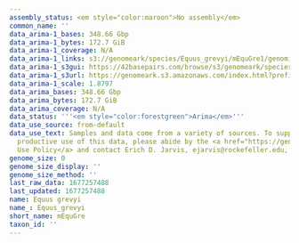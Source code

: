```yaml
---
assembly_status: <em style="color:maroon">No assembly</em>
common_name: ''
data_arima-1_bases: 348.66 Gbp
data_arima-1_bytes: 172.7 GiB
data_arima-1_coverage: N/A
data_arima-1_links: s3://genomeark/species/Equus_grevyi/mEquGre1/genomic_data/arima/<br>
data_arima-1_s3gui: https://42basepairs.com/browse/s3/genomeark/species/Equus_grevyi/mEquGre1/genomic_data/arima/
data_arima-1_s3url: https://genomeark.s3.amazonaws.com/index.html?prefix=species/Equus_grevyi/mEquGre1/genomic_data/arima/
data_arima-1_scale: 1.8797
data_arima_bases: 348.66 Gbp
data_arima_bytes: 172.7 GiB
data_arima_coverage: N/A
data_status: '''<em style="color:forestgreen">Arima</em>'''
data_use_source: from-default
data_use_text: Samples and data come from a variety of sources. To support fair and
  productive use of this data, please abide by the <a href="https://genome10k.soe.ucsc.edu/data-use-policies/">Data
  Use Policy</a> and contact Erich D. Jarvis, ejarvis@rockefeller.edu, with any questions.
genome_size: 0
genome_size_display: ''
genome_size_method: ''
last_raw_data: 1677257488
last_updated: 1677257488
name: Equus grevyi
name_: Equus_grevyi
short_name: mEquGre
taxon_id: ''
---
```

